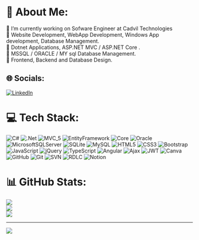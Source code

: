 # 💫 About Me:
🔭 I’m currently working on Sofware Engineer at Cadvil Technologies<br>🤝 Website Development, WebApp Development, Windows App development, Database Management.<br>🤝 Dotnet Applications, ASP.NET MVC / ASP.NET Core .<br>🤝 MSSQL / ORACLE / MY sql Database Management. <br>🤝 Frontend, Backend and Database Design.

## 🌐 Socials:
[![LinkedIn](https://img.shields.io/badge/LinkedIn-%230077B5.svg?logo=linkedin&logoColor=white)](https://linkedin.com/in/www.linkedin.com/in/abdul-jabeer-k-a-521487154) 

# 💻 Tech Stack:
![C#](https://img.shields.io/badge/c%23-%23239120.svg?style=for-the-badge&logo=csharp&logoColor=white) ![.Net](https://img.shields.io/badge/.NET-5C2D91?style=for-the-badge&logo=.net&logoColor=white) ![MVC_5](https://img.shields.io/badge/MVC_5-284DA3?style=for-the-badge&logo=.net&logoColor=white) ![EntityFramework](https://img.shields.io/badge/Entity_Framework-284DA3?style=for-the-badge&logo=.net&logoColor=white) ![Core](https://img.shields.io/badge/Core-5C2D91?style=for-the-badge&logo=.net&logoColor=white) ![Oracle](https://img.shields.io/badge/Oracle-F80000?style=for-the-badge&logo=oracle&logoColor=white) ![MicrosoftSQLServer](https://img.shields.io/badge/Microsoft%20SQL%20Server-CC2927?style=for-the-badge&logo=microsoft%20sql%20server&logoColor=white) ![SQLite](https://img.shields.io/badge/sqlite-%2307405e.svg?style=for-the-badge&logo=sqlite&logoColor=white) ![MySQL](https://img.shields.io/badge/mysql-4479A1.svg?style=for-the-badge&logo=mysql&logoColor=white) ![HTML5](https://img.shields.io/badge/html5-%23E34F26.svg?style=for-the-badge&logo=html5&logoColor=white) ![CSS3](https://img.shields.io/badge/css3-%231572B6.svg?style=for-the-badge&logo=css3&logoColor=white) ![Bootstrap](https://img.shields.io/badge/bootstrap-%238511FA.svg?style=for-the-badge&logo=bootstrap&logoColor=white) ![JavaScript](https://img.shields.io/badge/javascript-%23323330.svg?style=for-the-badge&logo=javascript&logoColor=%23F7DF1E) ![jQuery](https://img.shields.io/badge/jquery-%230769AD.svg?style=for-the-badge&logo=jquery&logoColor=white) ![TypeScript](https://img.shields.io/badge/typescript-%23007ACC.svg?style=for-the-badge&logo=typescript&logoColor=white) ![Angular](https://img.shields.io/badge/angular-%23DD0031.svg?style=for-the-badge&logo=angular&logoColor=white) ![Ajax](https://img.shields.io/badge/Ajax-7B5A26?style=for-the-badge&logo=ajax&logoColor=white) ![JWT](https://img.shields.io/badge/JWT-black?style=for-the-badge&logo=JSON%20web%20tokens) ![Canva](https://img.shields.io/badge/Canva-%2300C4CC.svg?style=for-the-badge&logo=Canva&logoColor=white) ![GitHub](https://img.shields.io/badge/github-%23121011.svg?style=for-the-badge&logo=github&logoColor=white) ![Git](https://img.shields.io/badge/git-%23F05033.svg?style=for-the-badge&logo=git&logoColor=white) ![SVN](https://img.shields.io/badge/SVN-D8A85C?style=for-the-badge&logo=CICD&logoColor=white) ![RDLC](https://img.shields.io/badge/RDLC_rEPORT-BA8B3E?style=for-the-badge&logo=.net&logoColor=white) ![Notion](https://img.shields.io/badge/Notion-%23000000.svg?style=for-the-badge&logo=notion&logoColor=white)
# 📊 GitHub Stats:
![](https://github-readme-stats.vercel.app/api?username=JabirCK&theme=dark&hide_border=false&include_all_commits=false&count_private=false)<br/>
![](https://github-readme-streak-stats.herokuapp.com/?user=JabirCK&theme=dark&hide_border=false)<br/>
![](https://github-readme-stats.vercel.app/api/top-langs/?username=JabirCK&theme=dark&hide_border=false&include_all_commits=false&count_private=false&layout=compact)

---
[![](https://visitcount.itsvg.in/api?id=JabirCK&icon=0&color=0)](https://visitcount.itsvg.in)

<!-- Proudly created with GPRM ( https://gprm.itsvg.in ) -->
